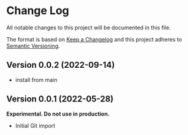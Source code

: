 # Change Log

All notable changes to this project will be documented in this file.

The format is based on [Keep a Changelog](http://keepachangelog.com/)
and this project adheres to [Semantic Versioning](http://semver.org/).

## Version 0.0.2 (2022-09-14)

- install from main

## Version 0.0.1 (2022-05-28)

**Experimental. Do not use in production.**

* Initial Git import
